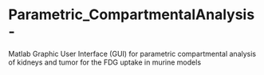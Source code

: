 # Parametric_CompartmentalAnalysis-
Matlab Graphic User Interface (GUI) for parametric compartmental analysis of kidneys and tumor for the FDG uptake in murine models 
